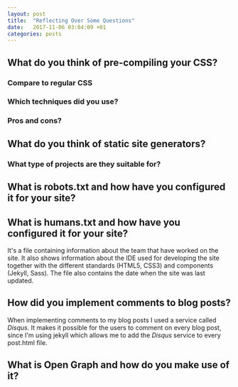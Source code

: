 ```yaml
---
layout: post
title:  "Reflecting Over Some Questions"
date:   2017-11-06 03:04:09 +01
categories: posts
---
```


## What do you think of pre-compiling your CSS?
### Compare to regular CSS
### Which techniques did you use?
### Pros and cons?

## What do you think of static site generators?
### What type of projects are they suitable for?

## What is robots.txt and how have you configured it for your site?

## What is humans.txt and how have you configured it for your site?
It's a file containing information about the team that have worked on the site. It also shows information about the IDE used for developing the site together with the different standards (HTML5, CSS3) and components (Jekyll, Sass). The file also contains the date when the site was last updated.

## How did you implement comments to blog posts?
When implementing comments to my blog posts I used a service called *Disqus*. It makes it possible for the users to comment on every blog post, since I'm using jekyll which allows me to add the *Disqus* service to every post.html file.

## What is Open Graph and how do you make use of it?

